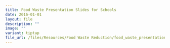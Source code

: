 ```yaml
---
title: Food Waste Presentation Slides for Schools
date: 2016-01-01
layout: file
description: ""
image: ""
variant: tiptap
file_url: /files/Resources/Food Waste Reduction/food_waste_presentation_schools_final.pdf
---
```

